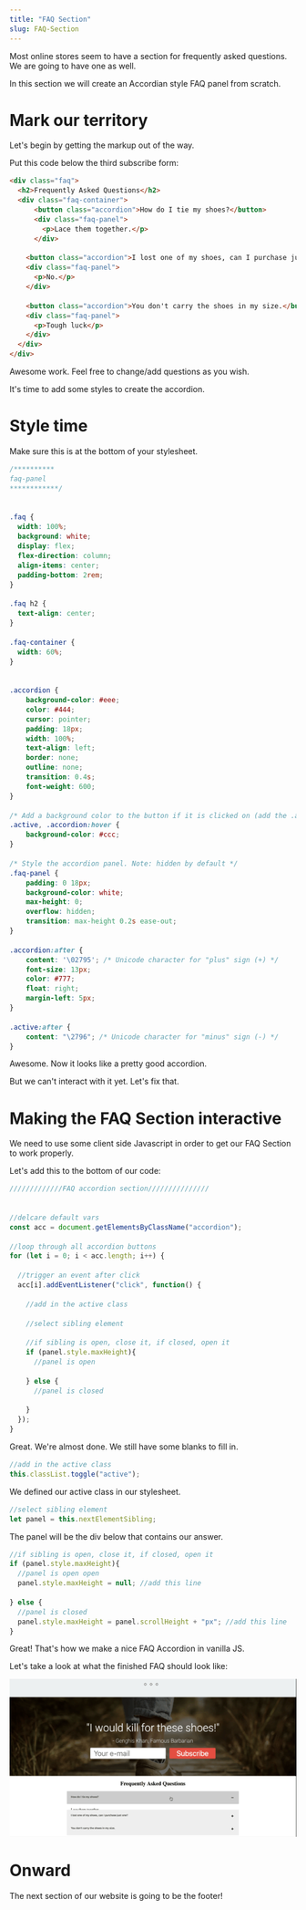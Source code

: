 ```yaml
---
title: "FAQ Section"
slug: FAQ-Section
---
```


Most online stores seem to have a section for frequently asked questions. We are going to have one as well.

In this section we will create an Accordian style FAQ panel from scratch.

# Mark our territory
Let's begin by getting the markup out of the way.

Put this code below the third subscribe form:

```HTML
<div class="faq">
  <h2>Frequently Asked Questions</h2>
  <div class="faq-container">
      <button class="accordion">How do I tie my shoes?</button>
      <div class="faq-panel">
        <p>Lace them together.</p>
      </div>

    <button class="accordion">I lost one of my shoes, can I purchase just one?</button>
    <div class="faq-panel">
      <p>No.</p>
    </div>

    <button class="accordion">You don't carry the shoes in my size.</button>
    <div class="faq-panel">
      <p>Tough luck</p>
    </div>
  </div>
</div>

```
Awesome work. Feel free to change/add questions as you wish.

It's time to add some styles to create the accordion.

# Style time

Make sure this is at the bottom of your stylesheet.

```CSS
/**********
faq-panel
************/


.faq {
  width: 100%;
  background: white;
  display: flex;
  flex-direction: column;
  align-items: center;
  padding-bottom: 2rem;
}

.faq h2 {
  text-align: center;
}

.faq-container {
  width: 60%;
}


.accordion {
    background-color: #eee;
    color: #444;
    cursor: pointer;
    padding: 18px;
    width: 100%;
    text-align: left;
    border: none;
    outline: none;
    transition: 0.4s;
    font-weight: 600;
}

/* Add a background color to the button if it is clicked on (add the .active class with JS), and when you move the mouse over it (hover) */
.active, .accordion:hover {
    background-color: #ccc;
}

/* Style the accordion panel. Note: hidden by default */
.faq-panel {
    padding: 0 18px;
    background-color: white;
    max-height: 0;
    overflow: hidden;
    transition: max-height 0.2s ease-out;
}

.accordion:after {
    content: '\02795'; /* Unicode character for "plus" sign (+) */
    font-size: 13px;
    color: #777;
    float: right;
    margin-left: 5px;
}

.active:after {
    content: "\2796"; /* Unicode character for "minus" sign (-) */
}

```
Awesome. Now it looks like a pretty good accordion.

But we can't interact with it yet. Let's fix that.

# Making the FAQ Section interactive

We need to use some client side Javascript in order to get our FAQ Section to work properly.

Let's add this to the bottom of our code:

```js
/////////////FAQ accordion section///////////////


//delcare default vars
const acc = document.getElementsByClassName("accordion");

//loop through all accordion buttons
for (let i = 0; i < acc.length; i++) {

  //trigger an event after click
  acc[i].addEventListener("click", function() {

    //add in the active class

    //select sibling element

    //if sibling is open, close it, if closed, open it
    if (panel.style.maxHeight){
      //panel is open

    } else {
      //panel is closed

    }
  });
}


```

Great. We're almost done. We still have some blanks to fill in.

```js
//add in the active class
this.classList.toggle("active");
```

We defined our active class in our stylesheet.

```js
//select sibling element
let panel = this.nextElementSibling;
```
The panel will be the div below that contains our answer.

```js
//if sibling is open, close it, if closed, open it
if (panel.style.maxHeight){
  //panel is open open
  panel.style.maxHeight = null; //add this line

} else {
  //panel is closed
  panel.style.maxHeight = panel.scrollHeight + "px"; //add this line
}

```
Great! That's how we make a nice FAQ Accordion in vanilla JS.

Let's take a look at what the finished FAQ should look like:

![faq](images/faq.gif "faq")  

# Onward
The next section of our website is going to be the footer!

